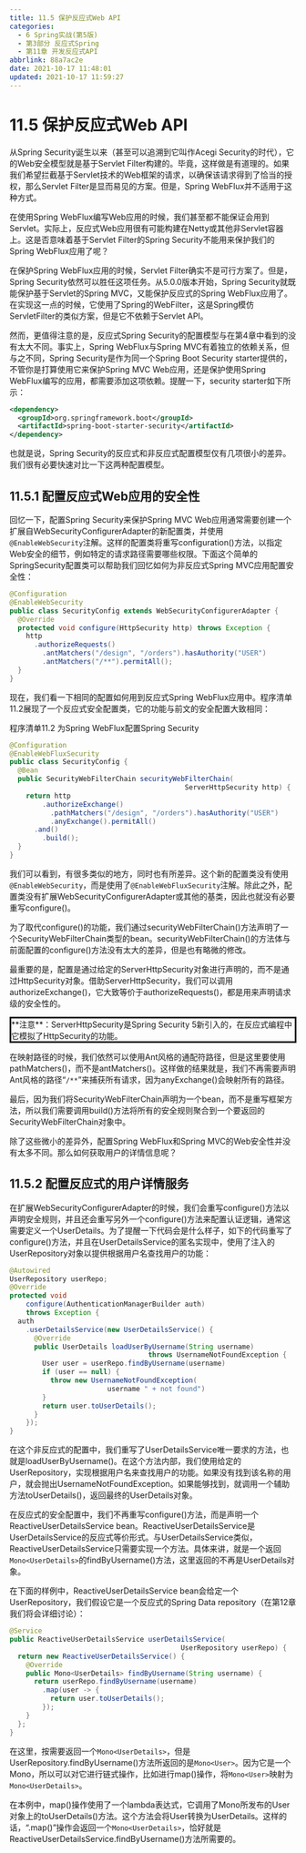 ```yaml
---
title: 11.5 保护反应式Web API
categories:
  - 6 Spring实战(第5版)
  - 第3部分 反应式Spring
  - 第11章 开发反应式API
abbrlink: 88a7ac2e
date: 2021-10-17 11:48:01
updated: 2021-10-17 11:59:27
---
```

# 11.5 保护反应式Web API
从Spring Security诞生以来（甚至可以追溯到它叫作Acegi Security的时代），它的Web安全模型就是基于Servlet Filter构建的。毕竟，这样做是有道理的。如果我们希望拦截基于Servlet技术的Web框架的请求，以确保该请求得到了恰当的授权，那么Servlet Filter是显而易见的方案。但是，Spring WebFlux并不适用于这种方式。

在使用Spring WebFlux编写Web应用的时候，我们甚至都不能保证会用到Servlet。实际上，反应式Web应用很有可能构建在Netty或其他非Servlet容器上。这是否意味着基于Servlet Filter的Spring Security不能用来保护我们的Spring WebFlux应用了呢？

在保护Spring WebFlux应用的时候，Servlet Filter确实不是可行方案了。但是，Spring Security依然可以胜任这项任务。从5.0.0版本开始，Spring Security就既能保护基于Servlet的Spring MVC，又能保护反应式的Spring WebFlux应用了。在实现这一点的时候，它使用了Spring的WebFilter，这是Spring模仿ServletFilter的类似方案，但是它不依赖于Servlet API。

然而，更值得注意的是，反应式Spring Security的配置模型与在第4章中看到的没有太大不同。事实上，Spring WebFlux与Spring MVC有着独立的依赖关系，但与之不同，Spring Security是作为同一个Spring Boot Security starter提供的，不管你是打算使用它来保护Spring MVC Web应用，还是保护使用Spring WebFlux编写的应用，都需要添加这项依赖。提醒一下，security starter如下所示：

```xml
<dependency>
  <groupId>org.springframework.boot</groupId>
  <artifactId>spring-boot-starter-security</artifactId>
</dependency>
```

也就是说，Spring Security的反应式和非反应式配置模型仅有几项很小的差异。我们很有必要快速对比一下这两种配置模型。

## 11.5.1 配置反应式Web应用的安全性
回忆一下，配置Spring Security来保护Spring MVC Web应用通常需要创建一个扩展自WebSecurityConfigurerAdapter的新配置类，并使用`@EnableWebSecurity`注解。这样的配置类将重写configuration()方法，以指定Web安全的细节，例如特定的请求路径需要哪些权限。下面这个简单的SpringSecurity配置类可以帮助我们回忆如何为非反应式Spring MVC应用配置安全性：

```java
@Configuration
@EnableWebSecurity
public class SecurityConfig extends WebSecurityConfigurerAdapter {
  @Override
  protected void configure(HttpSecurity http) throws Exception {
    http
      .authorizeRequests()
        .antMatchers("/design", "/orders").hasAuthority("USER")
        .antMatchers("/**").permitAll();
  }
}
```

现在，我们看一下相同的配置如何用到反应式Spring WebFlux应用中。程序清单11.2展现了一个反应式安全配置类，它的功能与前文的安全配置大致相同：

程序清单11.2 为Spring WebFlux配置Spring Security

```java
@Configuration
@EnableWebFluxSecurity
public class SecurityConfig {
  @Bean
  public SecurityWebFilterChain securityWebFilterChain(
                                           ServerHttpSecurity http) {
    return http
        .authorizeExchange()
          .pathMatchers("/design", "/orders").hasAuthority("USER")
          .anyExchange().permitAll()
      .and()
        .build();
  }
}
```

我们可以看到，有很多类似的地方，同时也有所差异。这个新的配置类没有使用`@EnableWebSecurity`，而是使用了`@EnableWebFluxSecurity`注解。除此之外，配置类没有扩展WebSecurityConfigurerAdapter或其他的基类，因此也就没有必要重写configure()。

为了取代configure()的功能，我们通过securityWebFilterChain()方法声明了一个SecurityWebFilterChain类型的bean。securityWebFilterChain()的方法体与前面配置的configure()方法没有太大的差异，但是也有略微的修改。

最重要的是，配置是通过给定的ServerHttpSecurity对象进行声明的，而不是通过HttpSecurity对象。借助ServerHttpSecurity，我们可以调用authorizeExchange()，它大致等价于authorizeRequests()，都是用来声明请求级的安全性的。


<div style="border-style:solid;">**注意**：ServerHttpSecurity是Spring Security 5新引入的，在反应式编程中它模拟了HttpSecurity的功能。</div>

在映射路径的时候，我们依然可以使用Ant风格的通配符路径，但是这里要使用pathMatchers()，而不是antMatchers()。这样做的结果就是，我们不再需要声明Ant风格的路径“`/**`”来捕获所有请求，因为anyExchange()会映射所有的路径。

最后，因为我们将SecurityWebFilterChain声明为一个bean，而不是重写框架方法，所以我们需要调用build()方法将所有的安全规则聚合到一个要返回的SecurityWebFilterChain对象中。

除了这些微小的差异外，配置Spring WebFlux和Spring MVC的Web安全性并没有太多不同。那么如何获取用户的详情信息呢？

## 11.5.2 配置反应式的用户详情服务
在扩展WebSecurityConfigurerAdapter的时候，我们会重写configure()方法以声明安全规则，并且还会重写另外一个configure()方法来配置认证逻辑，通常这需要定义一个UserDetails。为了提醒一下代码会是什么样子，如下的代码重写了configure()方法，并且在UserDetailsService的匿名实现中，使用了注入的UserRepository对象以提供根据用户名查找用户的功能：

```java
@Autowired
UserRepository userRepo;
@Override
protected void
    configure(AuthenticationManagerBuilder auth)
    throws Exception {
  auth
    .userDetailsService(new UserDetailsService() {
      @Override
      public UserDetails loadUserByUsername(String username)
                                  throws UsernameNotFoundException {
        User user = userRepo.findByUsername(username)
        if (user == null) {
          throw new UsernameNotFoundException(
                        username " + not found")
        }
        return user.toUserDetails();
      }
    });
}
```

在这个非反应式的配置中，我们重写了UserDetailsService唯一要求的方法，也就是loadUserByUsername()。在这个方法内部，我们使用给定的UserRepository，实现根据用户名来查找用户的功能。如果没有找到该名称的用户，就会抛出UsernameNotFoundException。如果能够找到，就调用一个辅助方法toUserDetails()，返回最终的UserDetails对象。

在反应式的安全配置中，我们不再重写configure()方法，而是声明一个ReactiveUserDetailsService bean。ReactiveUserDetailsService是UserDetailsService的反应式等价形式。与UserDetailsService类似，ReactiveUserDetailsService只需要实现一个方法。具体来讲，就是一个返回`Mono<UserDetails>`的findByUsername()方法，这里返回的不再是UserDetails对象。

在下面的样例中，ReactiveUserDetailsService bean会给定一个UserRepository，我们假设它是一个反应式的Spring Data repository（在第12章我们将会详细讨论）：

```java
@Service
public ReactiveUserDetailsService userDetailsService(
                                          UserRepository userRepo) {
  return new ReactiveUserDetailsService() {
    @Override
    public Mono<UserDetails> findByUsername(String username) {
      return userRepo.findByUsername(username)
        .map(user -> {
          return user.toUserDetails();
        });
    }
  };
}
```

在这里，按需要返回一个`Mono<UserDetails>`，但是UserRepository.findByUsername()方法所返回的是`Mono<User>`。因为它是一个Mono，所以可以对它进行链式操作，比如进行map()操作，将`Mono<User>`映射为`Mono<UserDetails>`。

在本例中，map()操作使用了一个lambda表达式，它调用了Mono所发布的User对象上的toUserDetails()方法。这个方法会将User转换为UserDetails。这样的话，“.map()”操作会返回一个`Mono<UserDetails>`，恰好就是ReactiveUserDetailsService.findByUsername()方法所需要的。
